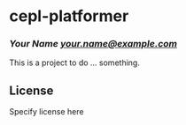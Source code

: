 # cepl-platformer
### _Your Name <your.name@example.com>_

This is a project to do ... something.

## License

Specify license here

